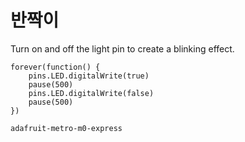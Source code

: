 # 반짝이

Turn on and off the light pin to create a blinking effect.

```blocks
forever(function() {
    pins.LED.digitalWrite(true)
    pause(500)
    pins.LED.digitalWrite(false)
    pause(500)    
})
```

```package
adafruit-metro-m0-express
```